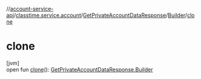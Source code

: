 //[account-service-api](../../../../index.md)/[classtime.service.account](../../index.md)/[GetPrivateAccountDataResponse](../index.md)/[Builder](index.md)/[clone](clone.md)

# clone

[jvm]\
open fun [clone](clone.md)(): [GetPrivateAccountDataResponse.Builder](index.md)
